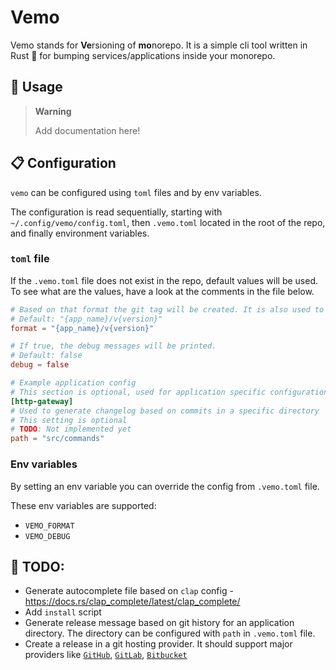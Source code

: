 # Vemo

Vemo stands for **Ve**rsioning of **mo**norepo. It is a simple cli tool written in Rust 🦀 for bumping services/applications inside your monorepo.

## 🧩 Usage

> **Warning**
> 
> Add documentation here!

## 📋 Configuration

`vemo` can be configured using `toml` files and by env variables.

The configuration is read sequentially, starting with `~/.config/vemo/config.toml`, then `.vemo.toml` located in the root of the repo, and finally environment variables.

### `toml` file

If the `.vemo.toml` file does not exist in the repo, default values will be used. To see what are the values, have a look at the comments in the file below.

```toml
# Based on that format the git tag will be created. It is also used to fetch all the applications from the monorepo.
# Default: "{app_name}/v{version}"
format = "{app_name}/v{version}"

# If true, the debug messages will be printed.
# Default: false
debug = false

# Example application config
# This section is optional, used for application specific configuration
[http-gateway]
# Used to generate changelog based on commits in a specific directory
# This setting is optional
# TODO: Not implemented yet
path = "src/commands"
```

### Env variables

By setting an env variable you can override the config from `.vemo.toml` file.

These env variables are supported:

 - `VEMO_FORMAT`
 - `VEMO_DEBUG`

## 🚧 TODO:

 - Generate autocomplete file based on `clap` config - https://docs.rs/clap_complete/latest/clap_complete/
 - Add `install` script
 - Generate release message based on git history for an application directory. The directory can be configured with `path` in `.vemo.toml` file. 
 - Create a release in a git hosting provider. It should support major providers like [`GitHub`](https://github.com/), [`GitLab`](https://gitlab.com/), [`Bitbucket`](https://bitbucket.org/)
